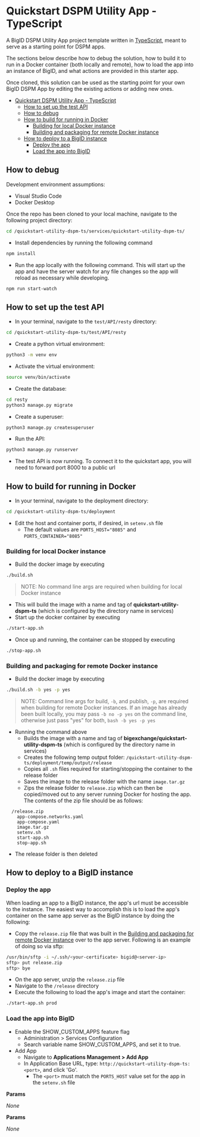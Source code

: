 # Quickstart DSPM Utility App - TypeScript

A BigID DSPM Utility App project template written in [TypeScript](https://www.typescriptlang.org/), meant to serve as a starting point for DSPM apps.

The sections below describe how to debug the solution, how to build it to run in a Docker container (both locally and remote), how to load the app into an instance of BigID, and what actions are provided in this starter app.

Once cloned, this solution can be used as the starting point for your own BigID DSPM App by editing the existing actions or adding new ones.

- [Quickstart DSPM Utility App - TypeScript](#quickstart-dspm-utility-app-typescript)
  - [How to set up the test API](#how-to-set-up-the-test-api)
  - [How to debug](#how-to-debug)
  - [How to build for running in Docker](#how-to-build-for-running-in-docker)
    - [Building for local Docker instance](#building-for-local-docker-instance)
    - [Building and packaging for remote Docker instance](#building-and-packaging-for-remote-docker-instance)
  - [How to deploy to a BigID instance](#how-to-deploy-to-a-bigid-instance)
    - [Deploy the app](#deploy-the-app)
    - [Load the app into BigID](#load-the-app-into-bigid)

## How to debug

Development environment assumptions:

- Visual Studio Code
- Docker Desktop

Once the repo has been cloned to your local machine, navigate to the following project directory:

```bash
cd /quickstart-utility-dspm-ts/services/quickstart-utility-dspm-ts/
```

- Install dependencies by running the following command

```bash
npm install
```

- Run the app locally with the following command. This will start up the app and have the server watch for any file changes so the app will reload as necessary while developing.

```bash
npm run start-watch
```

## How to set up the test API
- In your terminal, navigate to the `test/API/resty` directory:

```bash
cd /quickstart-utility-dspm-ts/test/API/resty
```

- Create a python virtual environment:
```bash
python3 -m venv env
```

- Activate the virtual environment:
```bash
source venv/bin/activate
```

- Create the database:
```bash
cd resty
python3 manage.py migrate
```

- Create a superuser:
```bash
python3 manage.py createsuperuser
```

- Run the API:
```bash
python3 manage.py runserver
```

- The test API is now running. To connect it to the quickstart app, you will need to forward port 8000 to a public url

## How to build for running in Docker

- In your terminal, navigate to the deployment directory:

```bash
cd /quickstart-utility-dspm-ts/deployment
```

- Edit the host and container ports, if desired, in `setenv.sh` file
  - The default values are `PORTS_HOST="8085"` and `PORTS_CONTAINER="8085"`

### Building for local Docker instance

- Build the docker image by executing

```bash
./build.sh
```

> NOTE: No command line args are required when building for local Docker instance

- This will build the image with a name and tag of **quickstart-utility-dspm-ts** (which is configured by the directory name in services)
- Start up the docker container by executing

```bash
./start-app.sh
```

- Once up and running, the container can be stopped by executing

```bash
./stop-app.sh
```

### Building and packaging for remote Docker instance

- Build the docker image by executing

```bash
./build.sh -b yes -p yes
```

> NOTE: Command line args for build, `-b`, and publish, `-p`, are required when building for remote Docker instances. If an image has already been built locally, you may pass `-b no -p yes` on the command line, otherwise just pass "yes" for both, `bash -b yes -p yes`

- Running the command above
  - Builds the image with a name and tag of **bigexchange/quickstart-utility-dspm-ts** (which is configured by the directory name in services)
  - Creates the following temp output folder: `/quickstart-utility-dspm-ts/deployment/temp/output/release`
  - Copies all `.sh` files required for starting/stopping the container to the release folder
  - Saves the image to the release folder with the name `image.tar.gz`
  - Zips the release folder to `release.zip` which can then be copied/moved out to any server running Docker for hosting the app. The contents of the zip file should be as follows:

```text
  /release.zip
    app-compose.networks.yaml
    app-compose.yaml
    image.tar.gz
    setenv.sh
    start-app.sh
    stop-app.sh
```

- The release folder is then deleted

## How to deploy to a BigID instance

### Deploy the app

When loading an app to a BigID instance, the app's url must be accessible to the instance. The easiest way to accomplish this is to load the app's container on the same app server as the BigID instance by doing the following:

- Copy the `release.zip` file that was built in the [Building and packaging for remote Docker instance](###Building-and-packaging-for-remote-Docker-instance) over to the app server. Following is an example of doing so via sftp:

```bash
/usr/bin/sftp -i ~/.ssh/<your-certificate> bigid@<server-ip>
sftp> put release.zip
sftp> bye
```

- On the app server, unzip the `release.zip` file
- Navigate to the `/release` directory
- Execute the following to load the app's image and start the container:

```bash
./start-app.sh prod
```

### Load the app into BigID

- Enable the SHOW_CUSTOM_APPS feature flag
  - Administration > Services Configuration
  - Search variable name SHOW_CUSTOM_APPS, and set it to true.
- Add App
  - Navigate to **Applications Management > Add App**
  - In Application Base URL, type: `http://quickstart-utility-dspm-ts:<port>`, and click 'Go'.
    - The `<port>` must match the `PORTS_HOST` value set for the app in the `setenv.sh` file

**Params**

_None_

**Params**

_None_
